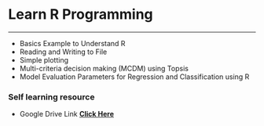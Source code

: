 # **Learn R Programming**
---
 - Basics Example to Understand R
 - Reading and Writing to File
 - Simple plotting
 - Multi-criteria decision making (MCDM) using Topsis
 - Model Evaluation Parameters for Regression and Classification using R

### **Self learning resource**
- Google Drive Link **<a href="https://drive.google.com/drive/folders/1jR-xj6GZXOgqGgUSp-i0Sm5IyW4PaChW" target="_blank"> Click Here</a>** 
